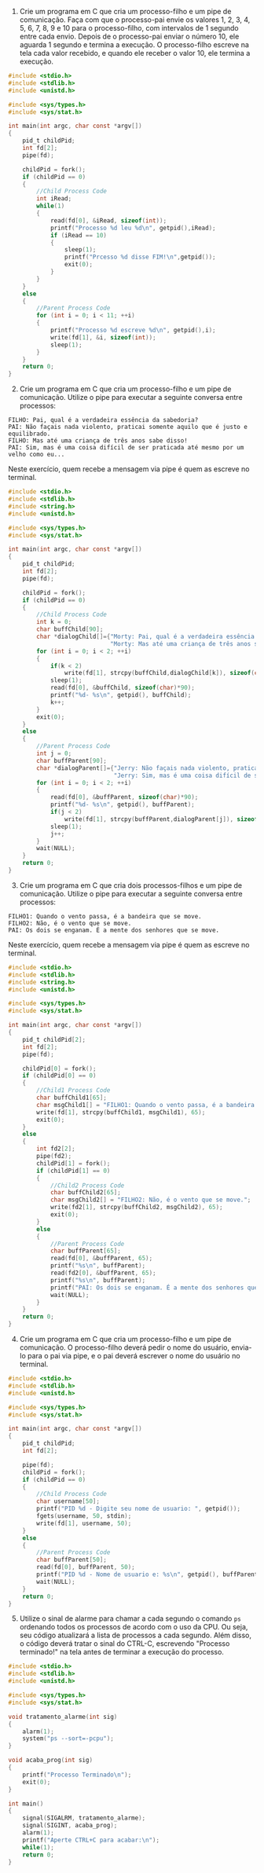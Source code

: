 1. Crie um programa em C que cria um processo-filho e um pipe de comunicação. Faça com que o processo-pai envie os valores 1, 2, 3, 4, 5, 6, 7, 8, 9 e 10 para o processo-filho, com intervalos de 1 segundo entre cada envio. Depois de o processo-pai enviar o número 10, ele aguarda 1 segundo e termina a execução. O processo-filho escreve na tela cada valor recebido, e quando ele receber o valor 10, ele termina a execução.

```c
#include <stdio.h>
#include <stdlib.h>
#include <unistd.h>

#include <sys/types.h>
#include <sys/stat.h>

int main(int argc, char const *argv[])
{
	pid_t childPid;
	int fd[2];
	pipe(fd);

	childPid = fork();
	if (childPid == 0)
	{
		//Child Process Code
		int iRead;
		while(1)
		{
			read(fd[0], &iRead, sizeof(int));
			printf("Processo %d leu %d\n", getpid(),iRead);
			if (iRead == 10)
			{
				sleep(1);
				printf("Prcesso %d disse FIM!\n",getpid());
				exit(0);
			}
		}
	}
	else
	{
		//Parent Process Code
		for (int i = 0; i < 11; ++i)
		{
			printf("Processo %d escreve %d\n", getpid(),i);
			write(fd[1], &i, sizeof(int));
			sleep(1);
		}
	}
	return 0;
}
```

2. Crie um programa em C que cria um processo-filho e um pipe de comunicação. Utilize o pipe para executar a seguinte conversa entre processos:

```
FILHO: Pai, qual é a verdadeira essência da sabedoria?
PAI: Não façais nada violento, praticai somente aquilo que é justo e equilibrado.
FILHO: Mas até uma criança de três anos sabe disso!
PAI: Sim, mas é uma coisa difícil de ser praticada até mesmo por um velho como eu...
```

Neste exercício, quem recebe a mensagem via pipe é quem as escreve no terminal.

```c
#include <stdio.h>
#include <stdlib.h>
#include <string.h>
#include <unistd.h>

#include <sys/types.h>
#include <sys/stat.h>

int main(int argc, char const *argv[])
{
	pid_t childPid;
	int fd[2];
	pipe(fd);

	childPid = fork();
	if (childPid == 0)
	{
		//Child Process Code
		int k = 0;
		char buffChild[90];
		char *dialogChild[]={"Morty: Pai, qual é a verdadeira essência da sabedoria?",
							 "Morty: Mas até uma criança de três anos sabe disso!"};
		for (int i = 0; i < 2; ++i)
		{
			if(k < 2)
				write(fd[1], strcpy(buffChild,dialogChild[k]), sizeof(char)*90);
			sleep(1);
			read(fd[0], &buffChild, sizeof(char)*90);
			printf("%d- %s\n", getpid(), buffChild);
			k++;
		}
		exit(0);
	}
	else
	{
		//Parent Process Code
		int j = 0;
		char buffParent[90];
		char *dialogParent[]={"Jerry: Não façais nada violento, praticai somente aquilo que é justo e equilibrado.",
							  "Jerry: Sim, mas é uma coisa difícil de ser praticada até mesmo por um velho como eu..."};				
		for (int i = 0; i < 2; ++i)
		{
			read(fd[0], &buffParent, sizeof(char)*90);
			printf("%d- %s\n", getpid(), buffParent);
			if(j < 2)
				write(fd[1], strcpy(buffParent,dialogParent[j]), sizeof(char)*90);
			sleep(1);
			j++;
		}
		wait(NULL);						  
	}
	return 0;
}
```

3. Crie um programa em C que cria dois processos-filhos e um pipe de comunicação. Utilize o pipe para executar a seguinte conversa entre processos:

```
FILHO1: Quando o vento passa, é a bandeira que se move.
FILHO2: Não, é o vento que se move.
PAI: Os dois se enganam. É a mente dos senhores que se move.
```

Neste exercício, quem recebe a mensagem via pipe é quem as escreve no terminal.

```c
#include <stdio.h>
#include <stdlib.h>
#include <string.h>
#include <unistd.h>

#include <sys/types.h>
#include <sys/stat.h>

int main(int argc, char const *argv[])
{
	pid_t childPid[2];
	int fd[2];
	pipe(fd);

	childPid[0] = fork();
	if (childPid[0] == 0)
	{
		//Child1 Process Code
		char buffChild1[65];
		char msgChild1[] = "FILHO1: Quando o vento passa, é a bandeira que se move.";
		write(fd[1], strcpy(buffChild1, msgChild1), 65);
		exit(0);
	}
	else
	{
		int fd2[2];
		pipe(fd2);
		childPid[1] = fork();
		if (childPid[1] == 0)
		{
			//Child2 Process Code
			char buffChild2[65];
			char msgChild2[] = "FILHO2: Não, é o vento que se move.";
			write(fd2[1], strcpy(buffChild2, msgChild2), 65);
			exit(0);
		}
		else
		{
			//Parent Process Code
			char buffParent[65];
			read(fd[0], &buffParent, 65);
			printf("%s\n", buffParent);
			read(fd2[0], &buffParent, 65);
			printf("%s\n", buffParent);
			printf("PAI: Os dois se enganam. É a mente dos senhores que se move.");
			wait(NULL);
		}
	}
	return 0;
}
```

4. Crie um programa em C que cria um processo-filho e um pipe de comunicação. O processo-filho deverá pedir o nome do usuário, envia-lo para o pai via pipe, e o pai deverá escrever o nome do usuário no terminal.

```c
#include <stdio.h>
#include <stdlib.h>
#include <unistd.h>

#include <sys/types.h>
#include <sys/stat.h>

int main(int argc, char const *argv[])
{
	pid_t childPid;
	int fd[2];

	pipe(fd);
	childPid = fork();
	if (childPid == 0)
	{
		//Child Process Code
		char username[50];
		printf("PID %d - Digite seu nome de usuario: ", getpid());
		fgets(username, 50, stdin);
		write(fd[1], username, 50);
	}
	else
	{
		//Parent Process Code
		char buffParent[50];
		read(fd[0], buffParent, 50);
		printf("PID %d - Nome de usuario e: %s\n", getpid(), buffParent);
		wait(NULL);
	}
	return 0;
}
```

5. Utilize o sinal de alarme para chamar a cada segundo o comando `ps` ordenando todos os processos de acordo com o uso da CPU. Ou seja, seu código atualizará a lista de processos a cada segundo. Além disso, o código deverá tratar o sinal do CTRL-C, escrevendo "Processo terminado!" na tela antes de terminar a execução do processo.

```c
#include <stdio.h>
#include <stdlib.h>
#include <unistd.h>

#include <sys/types.h>
#include <sys/stat.h>

void tratamento_alarme(int sig)
{
	alarm(1);
	system("ps --sort=-pcpu");
}

void acaba_prog(int sig)
{
	printf("Processo Terminado\n");
	exit(0);
}

int main()
{
	signal(SIGALRM, tratamento_alarme);
	signal(SIGINT, acaba_prog);
	alarm(1);
	printf("Aperte CTRL+C para acabar:\n");
	while(1);
	return 0;
}
```